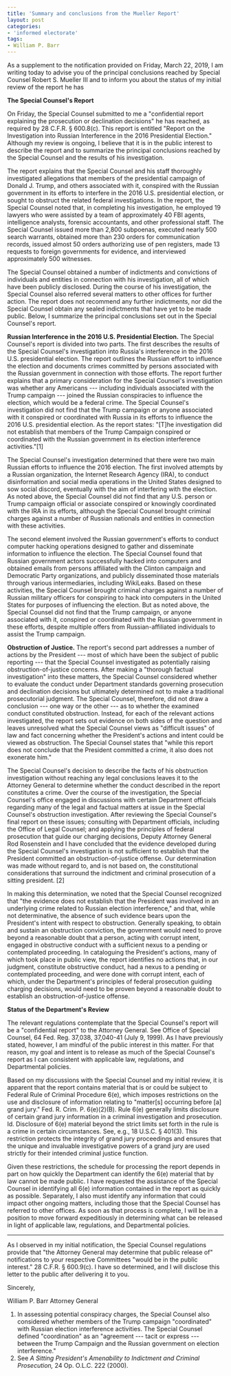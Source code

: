 ```yaml
---
title: 'Summary and conclusions from the Mueller Report'
layout: post
categories:
- 'informed electorate'
tags:
- William P. Barr
---
```


As a supplement to the notification provided on Friday, March 22, 2019, I am writing today to advise you of the principal conclusions reached by Special Counsel Robert S. Mueller III and to inform you about the status of my initial review of the report he has

**The Special Counsel's Report**

On Friday, the Special Counsel submitted to me a "confidential report explaining the prosecution or declination decisions" he has reached, as required by 28 C.F.R. § 600.8(c). This report is entitled "Report on the Investigation into Russian Interference in the 2016 Presidential Election." Although my review is ongoing, I believe that it is in the public interest to describe the report and to summarize the principal conclusions reached by the Special Counsel and the results of his investigation.

The report explains that the Special Counsel and his staff thoroughly investigated allegations that members of the presidential campaign of Donald J. Trump, and others associated with it, conspired with the Russian government in its efforts to interfere in the 2016 U.S. presidential election, or sought to obstruct the related federal investigations. In the report, the Special Counsel noted that, in completing his investigation, he employed 19 lawyers who were assisted by a team of approximately 40 FBI agents, intelligence analysts, forensic accountants, and other professional staff. The Special Counsel issued more than 2,800 subpoenas, executed nearly 500 search warrants, obtained more than 230 orders for communication records, issued almost 50 orders authorizing use of pen registers, made 13 requests to foreign governments for evidence, and interviewed approximately 500 witnesses.

The Special Counsel obtained a number of indictments and convictions of individuals and entities in connection with his investigation, all of which have been publicly disclosed. During the course of his investigation, the Special Counsel also referred several matters to other offices for further action. The report does not recommend any further indictments, nor did the Special Counsel obtain any sealed indictments that have yet to be made public. Below, I summarize the principal conclusions set out in the Special Counsel's report.

**Russian Interference in the 2016 U.S. Presidential Election.** The Special Counsel's report is divided into two parts. The first describes the results of the Special Counsel's investigation into Russia's interference in the 2016 U.S. presidential election. The report outlines the Russian effort to influence the election and documents crimes committed by persons associated with the Russian government in connection with those efforts. The report further explains that a primary consideration for the Special Counsel's investigation was whether any Americans --- including individuals associated with the Trump campaign --- joined the Russian conspiracies to influence the election, which would be a federal crime. The Special Counsel's investigation did not find that the Trump campaign or anyone associated with it conspired or coordinated with Russia in its efforts to influence the 2016 U.S. presidential election. As the report states: "\[T\]he investigation did not establish that members of the Trump Campaign conspired or coordinated with the Russian government in its election interference activities."\[1\]

The Special Counsel's investigation determined that there were two main Russian efforts to influence the 2016 election. The first involved attempts by a Russian organization, the Internet Research Agency (IRA), to conduct disinformation and social media operations in the United States designed to sow social discord, eventually with the aim of interfering with the election. As noted above, the Special Counsel did not find that any U.S. person or Trump campaign official or associate conspired or knowingly coordinated with the IRA in its efforts, although the Special Counsel brought criminal charges against a number of Russian nationals and entities in connection with these activities.

The second element involved the Russian government's efforts to conduct computer hacking operations designed to gather and disseminate information to influence the election. The Special Counsel found that Russian government actors successfully hacked into computers and obtained emails from persons affiliated with the Clinton campaign and Democratic Party organizations, and publicly disseminated those materials through various intermediaries, including WikiLeaks. Based on these activities, the Special Counsel brought criminal charges against a number of Russian military officers for conspiring to hack into computers in the United States for purposes of influencing the election. But as noted above, the Special Counsel did not find that the Trump campaign, or anyone associated with it, conspired or coordinated with the Russian government in these efforts, despite multiple offers from Russian-affiliated individuals to assist the Trump campaign.

**Obstruction of Justice.** The report's second part addresses a number of actions by the President --- most of which have been the subject of public reporting --- that the Special Counsel investigated as potentially raising obstruction-of-justice concerns. After making a "thorough factual investigation" into these matters, the Special Counsel considered whether to evaluate the conduct under Department standards governing prosecution and declination decisions but ultimately determined not to make a traditional prosecutorial judgment. The Special Counsel, therefore, did not draw a conclusion --- one way or the other --- as to whether the examined conduct constituted obstruction. Instead, for each of the relevant actions investigated, the report sets out evidence on both sides of the question and leaves unresolved what the Special Counsel views as "difficult issues" of law and fact concerning whether the President's actions and intent could be viewed as obstruction. The Special Counsel states that "while this report does not conclude that the President committed a crime, it also does not exonerate him."

The Special Counsel's decision to describe the facts of his obstruction investigation without reaching any legal conclusions leaves it to the Attorney General to determine whether the conduct described in the report constitutes a crime. Over the course of the investigation, the Special Counsel's office engaged in discussions with certain Department officials regarding many of the legal and factual matters at issue in the Special Counsel's obstruction investigation. After reviewing the Special Counsel's final report on these issues; consulting with Department officials, including the Office of Legal Counsel; and applying the principles of federal prosecution that guide our charging decisions, Deputy Attorney General Rod Rosenstein and I have concluded that the evidence developed during the Special Counsel's investigation is not sufficient to establish that the President committed an obstruction-of-justice offense. Our determination was made without regard to, and is not based on, the constitutional considerations that surround the indictment and criminal prosecution of a sitting president. \[2\]

In making this determination, we noted that the Special Counsel recognized that "the evidence does not establish that the President was involved in an underlying crime related to Russian election interference," and that, while not determinative, the absence of such evidence bears upon the President's intent with respect to obstruction. Generally speaking, to obtain and sustain an obstruction conviction, the government would need to prove beyond a reasonable doubt that a person, acting with corrupt intent, engaged in obstructive conduct with a sufficient nexus to a pending or contemplated proceeding. In cataloguing the President's actions, many of which took place in public view, the report identifies no actions that, in our judgment, constitute obstructive conduct, had a nexus to a pending or contemplated proceeding, and were done with corrupt intent, each of which, under the Department's principles of federal prosecution guiding charging decisions, would need to be proven beyond a reasonable doubt to establish an obstruction-of-justice offense.

**Status of the Department's Review**

The relevant regulations contemplate that the Special Counsel's report will be a "confidential report" to the Attorney General. See Office of Special Counsel, 64 Fed. Reg. 37,038, 37,040-41 (July 9, 1999). As I have previously stated, however, I am mindful of the public interest in this matter. For that reason, my goal and intent is to release as much of the Special Counsel's report as I can consistent with applicable law, regulations, and Departmental policies.

Based on my discussions with the Special Counsel and my initial review, it is apparent that the report contains material that is or could be subject to Federal Rule of Criminal Procedure 6(e), which imposes restrictions on the use and disclosure of information relating to "matter\[s\] occurring before \[a\] grand jury." Fed. R. Crim. P. 6(e)(2)(B). Rule 6(e) generally limits disclosure of certain grand jury information in a criminal investigation and prosecution. Id. Disclosure of 6(e) material beyond the strict limits set forth in the rule is a crime in certain circumstances. See, e.g., 18 U.S.C. § 401(3). This restriction protects the integrity of grand jury proceedings and ensures that the unique and invaluable investigative powers of a grand jury are used strictly for their intended criminal justice function.

Given these restrictions, the schedule for processing the report depends in part on how quickly the Department can identify the 6(e) material that by law cannot be made public. I have requested the assistance of the Special Counsel in identifying all 6(e) information contained in the report as quickly as possible. Separately, I also must identify any information that could impact other ongoing matters, including those that the Special Counsel has referred to other offices. As soon as that process is complete, I will be in a position to move forward expeditiously in determining what can be released in light of applicable law, regulations, and Departmental policies.

---

As I observed in my initial notification, the Special Counsel regulations provide that "the Attorney General may determine that public release of" notifications to your respective Committees "would be in the public interest." 28 C.F.R. § 600.9(c). I have so determined, and I will disclose this letter to the public after delivering it to you.

Sincerely,

William P. Barr
Attorney General

1. In assessing potential conspiracy charges, the Special Counsel also considered whether members of the Trump campaign "coordinated" with Russian election interference activities. The Special Counsel defined "coordination" as an "agreement --- tacit or express --- between the Trump Campaign and the Russian government on election interference."
2. See *A Sitting President's Amenability to Indictment and Criminal Prosecution,* 24 Op. O.L.C. 222 (2000).
